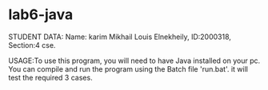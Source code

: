 # lab6-java
STUDENT DATA:
Name: karim Mikhail Louis Elnekheily, ID:2000318, Section:4 cse.


USAGE:To use this program, you will need to have Java installed on your pc. You can compile and run the program using the Batch file 'run.bat'. it will test the required 3 cases.
